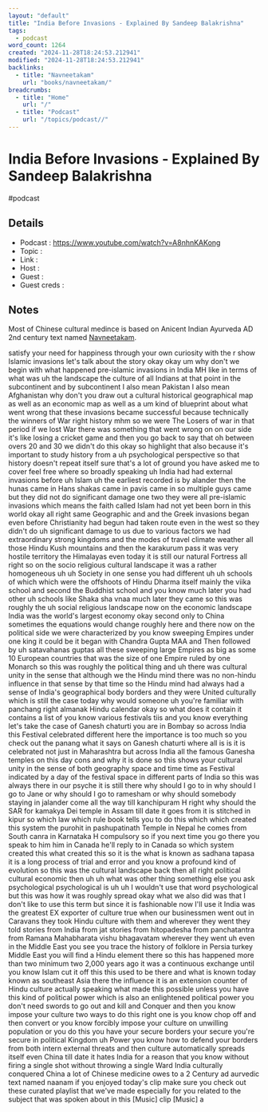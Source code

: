 ```yaml
---
layout: "default"
title: "India Before Invasions - Explained By Sandeep Balakrishna"
tags:
  - podcast
word_count: 1264
created: "2024-11-28T18:24:53.212941"
modified: "2024-11-28T18:24:53.212941"
backlinks:
  - title: "Navneetakam"
    url: "books/navneetakam/"
breadcrumbs:
  - title: "Home"
    url: "/"
  - title: "Podcast"
    url: "/topics/podcast//"
---
```

# India Before Invasions - Explained By Sandeep Balakrishna

#podcast

## Details

- Podcast     : https://www.youtube.com/watch?v=A8nhnKAKong
- Topic       :
- Link        :
- Host        :
- Guest       :
- Guest creds :

## Notes

Most of Chinese cultural medince is based on Anicent Indian Ayurveda AD 2nd century text named [Navneetakam](docs/books/navneetakam/index/).


satisfy your need for happiness through your own curiosity with the r show Islamic invasions let's talk about the story okay okay um why don't we begin with what happened pre-islamic invasions in India MH like in terms of what was uh the landscape the culture of all Indians at that point in the subcontinent and by subcontinent I also mean Pakistan I also mean Afghanistan why don't you draw out a cultural historical geographical map as well as an economic map as well as a um kind of blueprint about what went wrong that these invasions became successful because technically the winners of War right history mhm so we were The Losers of war in that period if we lost War there was something that went wrong on on our side it's like losing a cricket game and then you go back to say that oh between overs 20 and 30 we didn't do this okay so highlight that also because it's important to study history from a uh psychological perspective so that history doesn't repeat itself sure that's a lot of ground you have asked me to cover feel free where so broadly speaking uh India had had external invasions before uh Islam uh the earliest recorded is by alander then the hunas came in Hans shakas came in pavis came in so multiple guys came but they did not do significant damage one two they were all pre-islamic invasions which means the faith called Islam had not yet been born in this world okay all right same Geographic and and the Greek invasions began even before Christianity had begun had taken route even in the west so they didn't do uh significant damage to us due to various factors we had extraordinary strong kingdoms and the modes of travel climate weather all those Hindu Kush mountains and then the karakurum pass it was very hostile territory the Himalayas even today it is still our natural Fortress all right so on the socio religious cultural landscape it was a rather homogeneous uh uh Society in one sense you had different uh uh schools of which which were the offshoots of Hindu Dharma itself mainly the viika school and second the Buddhist school and you know much later you had other uh schools like Shaka sha vnaa much later they came so this was roughly the uh social religious landscape now on the economic landscape India was the world's largest economy okay second only to China sometimes the equations would change roughly here and there now on the political side we were characterized by you know sweeping Empires under one king it could be it began with Chandra Gupta MAA and Then followed by uh satavahanas guptas all these sweeping large Empires as big as some 10 European countries that was the size of one Empire ruled by one Monarch so this was roughly the political thing and uh there was cultural unity in the sense that although we the Hindu mind there was no non-hindu influence in that sense by that time so the Hindu mind had always had a sense of India's geographical body borders and they were United culturally which is still the case today why would someone uh you're familiar with panchang right almanak Hindu calendar okay so what does it contain it contains a list of you know various festivals tiis and you know everything let's take the case of Ganesh chaturti you are in Bombay so across India this Festival celebrated different here the importance is too much so you check out the panang what it says on Ganesh chaturti where all is is it is celebrated not just in Maharashtra but across India all the famous Ganesha temples on this day cons and why it is done so this shows your cultural unity in the sense of both geography space and time time as Festival indicated by a day of the festival space in different parts of India so this was always there in our psyche it is still there why should I go to in why should I go to Jane or why should I go to ramesham or why should somebody staying in jalander come all the way till kanchipuram H right why should the SAR for kamakya Dei temple in Assam till date it goes from it is stitched in kipur so which law which rule book tells you to do this which which created this system the purohit in pashupatinath Temple in Nepal he comes from South canra in Karnataka H compulsory so if you next time you go there you speak to him him in Canada he'll reply to in Canada so which system created this what created this so it is the what is known as sadhana tapasa it is a long process of trial and error and you know a profound kind of evolution so this was the cultural landscape back then all right political cultural economic then uh uh what was other thing something else you ask psychological psychological is uh uh I wouldn't use that word psychological but this was how it was roughly spread okay what we also did was that I don't like to use this term but since it is fashionable now I'll use it India was the greatest EX exporter of culture true when our businessmen went out in Caravans they took Hindu culture with them and wherever they went they told stories from India from jat stories from hitopadesha from panchatantra from Ramana Mahabharata vishu bhagavatam wherever they went uh even in the Middle East you see you trace the history of folklore in Persia turkey Middle East you will find a Hindu element there so this has happened more than two minimum two 2,000 years ago it was a continuous exchange until you know Islam cut it off this this used to be there and what is known today known as southeast Asia there the influence it is an extension counter of Hindu culture actually speaking what made this possible unless you have this kind of political power which is also an enlightened political power you don't need swords to go out and kill and Conquer and then you know impose your culture two ways to do this right one is you know chop off and then convert or you know forcibly impose your culture on unwilling population or you do this you have your secure borders your secure you're secure in political Kingdom uh Power you know how to defend your borders from both intern external threats and then culture automatically spreads itself even China till date it hates India for a reason that you know without firing a single shot without throwing a single Ward India culturally conquered China a lot of Chinese medicine owes to a 2 Century ad aurvedic text named naanam if you enjoyed today's clip make sure you check out these curated playlist that we've made especially for you related to the subject that was spoken about in this [Music] clip [Music] a

[//begin]: # "Autogenerated link references for markdown compatibility"
[Navneetakam]: ../books/Navneetakam.md "Navneetakam"
[//end]: # "Autogenerated link references"